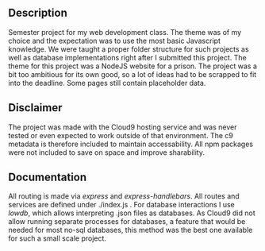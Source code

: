## Description
Semester project for my web development class.
The theme was of my choice and the expectation was to use the most basic Javascript knowledge. We were taught a proper folder structure for such projects as well as database implementations right after I submitted this project.
The theme for this project was a NodeJS website for a prison. The project was a bit too ambitious for its own good, so a lot of ideas had to be scrapped to fit into the deadline. Some pages still contain placeholder data.

## Disclaimer
The project was made with the Cloud9 hosting service and was never tested or even expected to work outside of that environment. The c9 metadata is therefore included to maintain accessability.
All npm packages were not included to save on space and improve sharability.

## Documentation
All routing is made via *express* and *express-handlebars*. All routes and services are defined under ./index.js .
For database interactions I use *lowdb*, which allows interpreting .json files as databases. As Cloud9 did not allow running separate processes for databases, a feature that would be needed for most no-sql databases, this method was the best one available for such a small scale project.